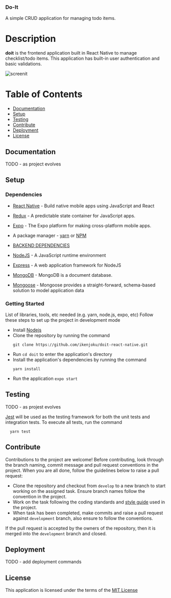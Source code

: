 
### Do-It

A simple CRUD application for managing todo items.

# Description

**doit** is the frontend application built in React Native to manage checklist/todo items. This application has built-in user authentication and basic validations.

![screenit](https://user-images.githubusercontent.com/32720508/50410108-2aecf680-07f7-11e9-983a-9317bff03e93.png)

# Table of Contents

- [Documentation](#documentation)
- [Setup](#setup)
- [Testing](#testing)
- [Contribute](#contribute)
- [Deployment](#deployment)
- [License](#license)

## Documentation

TODO - as project evolves

## Setup

### Dependencies
- [React Native](https://facebook.github.io/react-native/) - Build native mobile apps using JavaScript and React
- [Redux](https://github.com/reduxjs/redux) - A predictable state container for JavaScript apps.
- [Expo](https://github.com/expo/expo) - The Expo platform for making cross-platform mobile apps.
- A package manager - [yarn](https://yarnpkg.com/lang/en/) or [NPM](https://www.npmjs.com/)

- [BACKEND DEPENDENCIES](https://github.com/ikenjoku/doit-service.git)

- [NodeJS](https://github.com/nodejs/node) - A JavaScript runtime environment
- [Express](https://github.com/expressjs/express) - A web application framework for NodeJS
- [MongoDB](https://www.mongodb.com/) - MongoDB is a document database.
- [Mongoose](https://mongoosejs.com/) - Mongoose provides a straight-forward, schema-based solution to model application data

### Getting Started

List of libraries, tools, etc needed (e.g. yarn, node.js, expo, etc)
Follow these steps to set up the project in development mode

- Install [Nodejs](https://nodejs.org/en/download/)
- Clone the repository by running the command
  ```
  git clone https://github.com/ikenjoku/doit-react-native.git
  ```
- Run `cd doit` to enter the application's directory
- Install the application's dependencies by running the command
  ```
  yarn install
  ```
- Run the application `expo start`


## Testing
TODO - as projest evolves

[Jest](https://jestjs.io) will be used as the testing framework for both the unit tests and integration tests.
To execute all tests, run the command

```
  yarn test
```

## Contribute

Contributions to the project are welcome! Before contributing, look through the branch naming, commit message and pull request conventions in the project. When you are all done, follow the guidelines below to raise a pull request:

- Clone the repository and checkout from `develop` to a new branch to start working on the assigned task. Ensure branch names follow the convention in the project.
- Work on the task following the coding standards and [style guide](https://github.com/airbnb/javascript) used in the project.
- When task has been completed, make commits and raise a pull request against `development` branch, also ensure to follow the conventions.

If the pull request is accepted by the owners of the repository, then it is merged into the `development` branch and closed.

## Deployment

TODO - add deployment commands

## License

This application is licensed under the terms of the [MIT License](https://github.com/ikenjoku/doit-react-native/blob/develop/LICENSE)
